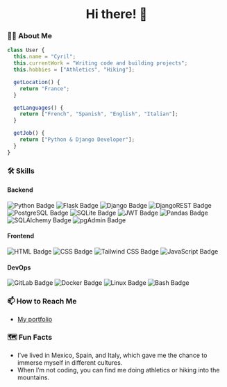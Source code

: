 <h1 align="center">Hi there! 👋</h1>

### 👩‍💻 About Me

```js
class User {
  this.name = "Cyril";
  this.currentWork = "Writing code and building projects";
  this.hobbies = ["Athletics", "Hiking"];

  getLocation() {
    return "France";
  }

  getLanguages() {
    return ["French", "Spanish", "English", "Italian"];
  }

  getJob() {
    return ["Python & Django Developer"];
  }
}
```

### 🛠 Skills

#### Backend

<p>
<img alt="Python Badge" src="https://img.shields.io/badge/Python-3776AB?style=for-the-badge&logo=python&logoColor=FFD43B" /> 
<img alt="Flask Badge" src="https://img.shields.io/badge/Flask-FFFFFF?style=for-the-badge&logo=flask&logoColor=000000" /> 
<img alt="Django Badge" src="https://img.shields.io/badge/Django-092E20?style=for-the-badge&logo=django&logoColor=white" /> 
<img alt="DjangoREST Badge" src="https://img.shields.io/badge/Django%20REST-ff1709?style=for-the-badge&logo=django&logoColor=white&color=ff1709&labelColor=black" /> 
<img alt="PostgreSQL Badge" src="https://img.shields.io/badge/PostgreSQL-4169E1?style=for-the-badge&logo=postgresql&logoColor=white" /> 
<img alt="SQLite Badge" src="https://img.shields.io/badge/SQLite-003B57?style=for-the-badge&logo=sqlite&logoColor=white" /> 
<img alt="JWT Badge" src="https://img.shields.io/badge/JWT-000000?style=for-the-badge&logo=jsonwebtokens&logoColor=white" /> 
<img alt="Pandas Badge" src="https://img.shields.io/badge/Pandas-150458?style=for-the-badge&logo=pandas&logoColor=white" /> 
<img alt="SQLAlchemy Badge" src="https://img.shields.io/badge/SQLAlchemy-0B2C5E?style=for-the-badge&logo=sqlalchemy&logoColor=white" /> 
<img alt="pgAdmin Badge" src="https://img.shields.io/badge/pgAdmin-004B87?style=for-the-badge&logo=pgadmin&logoColor=white" />
</p>

#### Frontend

<p>
<img alt="HTML Badge" src="https://img.shields.io/badge/HTML5-E34F26?style=for-the-badge&logo=html5&logoColor=white" />
<img alt="CSS Badge" src="https://img.shields.io/badge/CSS3-1572B6?style=for-the-badge&logo=css3&logoColor=white" />
<img alt="Tailwind CSS Badge" src="https://img.shields.io/badge/TailwindCSS-06B6D4?style=for-the-badge&logo=tailwindcss&logoColor=white" />
<img alt="JavaScript Badge" src="https://img.shields.io/badge/JavaScript-F7DF1E?style=for-the-badge&logo=javascript&logoColor=black" />
</p>

#### DevOps

<p>
<img alt="GitLab Badge" src="https://img.shields.io/badge/GitLab-FC6D26?style=for-the-badge&logo=gitlab&logoColor=white" />
<img alt="Docker Badge" src="https://img.shields.io/badge/Docker-2496ED?style=for-the-badge&logo=docker&logoColor=white" />
<img alt="Linux Badge" src="https://img.shields.io/badge/Linux-FCC624?style=for-the-badge&logo=linux&logoColor=black" />
<img alt="Bash Badge" src="https://img.shields.io/badge/Bash-4EAA25?style=for-the-badge&logo=gnubash&logoColor=white" />
</p>

### 📫 How to Reach Me

- [My portfolio](https://portfolio-latest-i0bm.onrender.com)

### 🗺️ Fun Facts

- I’ve lived in Mexico, Spain, and Italy, which gave me the chance to immerse myself in different cultures.
- When I’m not coding, you can find me doing athletics or hiking into the mountains.
